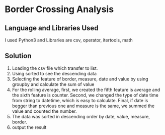 # Border Crossing Analysis



## Language and Libraries Used
I used Python3 and Libraries are csv, operator, itertools, math

## Solution
1. Loading the csv file which transfer to list.
2. Using sorted to see the descending data
3. Selecting the feature of border, measure, date and value by using groupby and calculate the sum of value 
4. For the rolling average, first, we created the fifth feature is average and the sixth feature is counter. Second, we changed the type of date time from string to datetime, which is easy to calculate. Final, if date is begger than previous one and measure is the same, we summed the value and counted the number.  
5. The data was sorted in descending order by date, value, measure, border.
6. output the result


